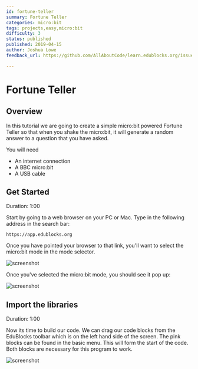 ```yaml
---
id: fortune-teller
summary: Fortune Teller
categories: micro:bit
tags: projects,easy,micro:bit
difficulty: 3
status: published
published: 2019-04-15
author: Joshua Lowe
feedback_url: https://github.com/AllAboutCode/learn.edublocks.org/issues

---
```


# Fortune Teller

## Overview

In this tutorial we are going to create a simple micro:bit powered Fortune Teller so that when you
shake the micro:bit, it will generate a random answer to a question that you have asked.

You will need 
- An internet connection
- A BBC micro:bit
- A USB cable

## Get Started
Duration: 1:00

Start by going to a web browser on your PC or Mac. Type in the following address in the search bar:

```
https://app.edublocks.org
```

Once you have pointed your browser to that link, you'll want to select the micro:bit mode in the mode selector. 

![screenshot](https://blobscdn.gitbook.com/v0/b/gitbook-28427.appspot.com/o/assets%2F-LUvJUfEMWg52HH-QocO%2F-LUvJb_V9vfqGhEUz25L%2F-LUvOZv4A7lsLdULrJ5P%2Fimage.png?alt=media&token=4266c296-dec5-4f09-8712-e4cc506c9a08)

Once you've selected the micro:bit mode, you should see it pop up:

![screenshot](https://blobscdn.gitbook.com/v0/b/gitbook-28427.appspot.com/o/assets%2F-LUvJUfEMWg52HH-QocO%2F-LUvJb_V9vfqGhEUz25L%2F-LUvOtg62wp104ubJtgm%2Fimage.png?alt=media&token=a725e1c8-b8fa-4515-96fe-5156b24e7526)


## Import the libraries
Duration: 1:00

Now its time to build our code. We can drag our code blocks from the EduBlocks toolbar which is on the left hand side of the screen. The pink
blocks can be found in the basic menu. This will form the start of the code. Both blocks are necessary for this program to work.

![screenshot](https://i.ibb.co/0ZdJykH/Screenshot-from-2019-03-15-22-14-39.png)
